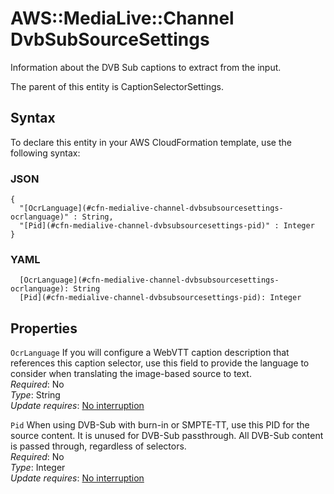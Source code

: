 # AWS::MediaLive::Channel DvbSubSourceSettings<a name="aws-properties-medialive-channel-dvbsubsourcesettings"></a>

Information about the DVB Sub captions to extract from the input\.

The parent of this entity is CaptionSelectorSettings\.

## Syntax<a name="aws-properties-medialive-channel-dvbsubsourcesettings-syntax"></a>

To declare this entity in your AWS CloudFormation template, use the following syntax:

### JSON<a name="aws-properties-medialive-channel-dvbsubsourcesettings-syntax.json"></a>

```
{
  "[OcrLanguage](#cfn-medialive-channel-dvbsubsourcesettings-ocrlanguage)" : String,
  "[Pid](#cfn-medialive-channel-dvbsubsourcesettings-pid)" : Integer
}
```

### YAML<a name="aws-properties-medialive-channel-dvbsubsourcesettings-syntax.yaml"></a>

```
  [OcrLanguage](#cfn-medialive-channel-dvbsubsourcesettings-ocrlanguage): String
  [Pid](#cfn-medialive-channel-dvbsubsourcesettings-pid): Integer
```

## Properties<a name="aws-properties-medialive-channel-dvbsubsourcesettings-properties"></a>

`OcrLanguage` <a name="cfn-medialive-channel-dvbsubsourcesettings-ocrlanguage"></a>
If you will configure a WebVTT caption description that references this caption selector, use this field to provide the language to consider when translating the image\-based source to text\.  
_Required_: No  
_Type_: String  
_Update requires_: [No interruption](https://docs.aws.amazon.com/AWSCloudFormation/latest/UserGuide/using-cfn-updating-stacks-update-behaviors.html#update-no-interrupt)

`Pid` <a name="cfn-medialive-channel-dvbsubsourcesettings-pid"></a>
When using DVB\-Sub with burn\-in or SMPTE\-TT, use this PID for the source content\. It is unused for DVB\-Sub passthrough\. All DVB\-Sub content is passed through, regardless of selectors\.  
_Required_: No  
_Type_: Integer  
_Update requires_: [No interruption](https://docs.aws.amazon.com/AWSCloudFormation/latest/UserGuide/using-cfn-updating-stacks-update-behaviors.html#update-no-interrupt)

